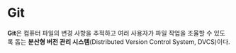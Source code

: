 # Git

**Git**은 컴퓨터 파일의 변경 사항을 추적하고 여러 사용자가 파일 작업을 조율할 수 있도록 돕는 **분산형 버전 관리 시스템**(Distributed Version Control System, DVCS)이다.

